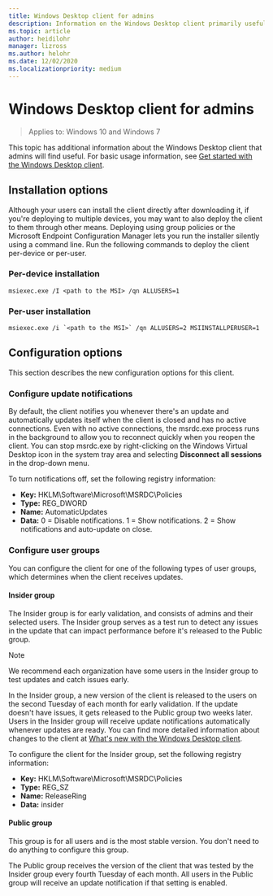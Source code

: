 ```yaml
---
title: Windows Desktop client for admins
description: Information on the Windows Desktop client primarily useful to admins.
ms.topic: article
author: heidilohr
manager: lizross
ms.author: helohr
ms.date: 12/02/2020
ms.localizationpriority: medium
---
```

# Windows Desktop client for admins

>Applies to: Windows 10 and Windows 7

This topic has additional information about the Windows Desktop client that admins will find useful. For basic usage information, see [Get started with the Windows Desktop client](windowsdesktop.md).

## Installation options

Although your users can install the client directly after downloading it, if you're deploying to multiple devices, you may want to also deploy the client to them through other means. Deploying using group policies or the Microsoft Endpoint Configuration Manager lets you run the installer silently using a command line. Run the following commands to deploy the client per-device or per-user.

### Per-device installation

```
msiexec.exe /I <path to the MSI> /qn ALLUSERS=1
```

### Per-user installation

```
msiexec.exe /i `<path to the MSI>` /qn ALLUSERS=2 MSIINSTALLPERUSER=1
```

## Configuration options

This section describes the new configuration options for this client.

### Configure update notifications

By default, the client notifies you whenever there's an update and automatically updates itself when the client is closed and has no active connections. Even with no active connections, the msrdc.exe process runs in the background to allow you to reconnect quickly when you reopen the client. You can stop msrdc.exe by right-clicking on the Windows Virtual Desktop icon in the system tray area and selecting **Disconnect all sessions** in the drop-down menu.

To turn notifications off, set the following registry information:

- **Key:** HKLM\Software\Microsoft\MSRDC\Policies
- **Type:** REG_DWORD
- **Name:** AutomaticUpdates
- **Data:** 0 = Disable notifications. 1 = Show notifications. 2 = Show notifications and auto-update on close.

### Configure user groups

You can configure the client for one of the following types of user groups, which determines when the client receives updates.

#### Insider group

The Insider group is for early validation, and consists of admins and their selected users. The Insider group serves as a test run to detect any issues in the update that can impact performance before it's released to the Public group.

> [!NOTE]
> We recommend each organization have some users in the Insider group to test updates and catch issues early.

In the Insider group, a new version of the client is released to the users on the second Tuesday of each month for early validation. If the update doesn't have issues, it gets released to the Public group two weeks later. Users in the Insider group will receive update notifications automatically whenever updates are ready. You can find more detailed information about changes to the client at [What's new with the Windows Desktop client](windowsdesktop-whatsnew.md).

To configure the client for the Insider group, set the following registry information:

- **Key:** HKLM\Software\Microsoft\MSRDC\Policies
- **Type:** REG_SZ
- **Name:** ReleaseRing
- **Data:** insider

#### Public group

This group is for all users and is the most stable version. You don't need to do anything to configure this group.

The Public group receives the version of the client that was tested by the Insider group every fourth Tuesday of each month. All users in the Public group will receive an update notification if that setting is enabled.
